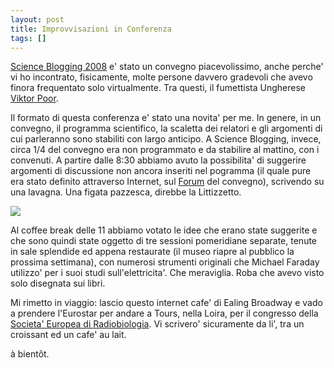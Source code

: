 ```yaml
---
layout: post
title: Improvvisazioni in Conferenza
tags: []
---
```


[Science Blogging 2008](http://network.nature.com/group/sciblog2008) e' stato un convegno piacevolissimo, anche perche' vi ho incontrato, fisicamente, molte persone davvero gradevoli che avevo finora frequentato solo virtualmente. Tra questi, il fumettista Ungherese [Viktor Poor](http://network.nature.com/blogs/user/strippedscience).

Il formato di questa conferenza e' stato una novita' per me. In genere, in un convegno, il programma scientifico, la scaletta dei relatori e gli argomenti di cui parleranno sono stabiliti con largo anticipo. A Science Blogging, invece, circa 1/4 del convegno era non programmato e da stabilire al mattino, con i convenuti. A partire dalle 8:30 abbiamo avuto la possibilita' di suggerire argomenti di discussione non ancora inseriti nel pogramma (il quale pure era stato definito attraverso Internet, sul [Forum](http://network.nature.com/forum/sciblog2008) del convegno), scrivendo su una lavagna. Una figata pazzesca, direbbe la Littizzetto.

![](http://www.galileonet.it/postdoc/images/11t.jpg)

Al coffee break delle 11 abbiamo votato le idee che erano state suggerite e che sono quindi state oggetto di tre sessioni pomeridiane separate, tenute in sale splendide ed appena restaurate (il museo riapre al pubblico la prossima settimana), con numerosi strumenti originali che Michael Faraday utilizzo' per i suoi studi sull'elettricita'. Che meraviglia. Roba che avevo visto solo disegnata sui libri.

Mi rimetto in viaggio: lascio questo internet cafe' di Ealing Broadway e vado a prendere l'Eurostar per andare a Tours, nella Loira, per il congresso della [Societa' Europea di Radiobiologia](http://err2008.irsn.fr/page.php?ID=121). Vi scrivero' sicuramente da li', tra un croissant ed un cafe' au lait.

à bientôt.
